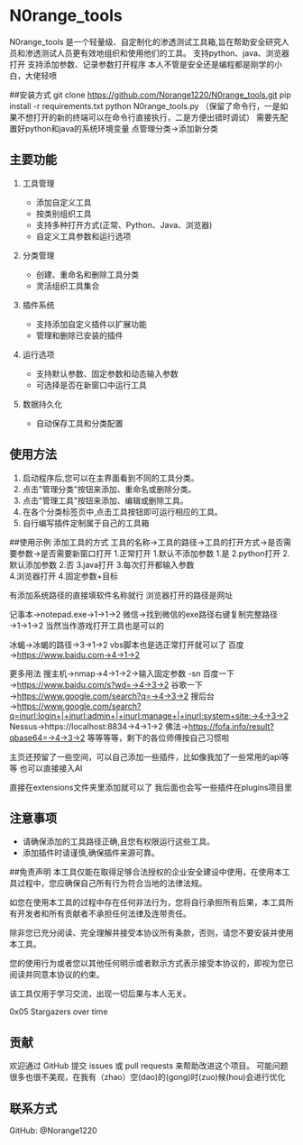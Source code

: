 # N0range_tools

N0range_tools 是一个轻量级、自定制化的渗透测试工具箱,旨在帮助安全研究人员和渗透测试人员更有效地组织和使用他们的工具。
支持python、java、浏览器打开
支持添加参数、记录参数打开程序
本人不管是安全还是编程都是刚学的小白，大佬轻喷

##安装方式
git clone https://github.com/Norange1220/N0range_tools.git
pip install -r requirements.txt
python N0range_tools.py
（保留了命令行，一是如果不想打开的新的终端可以在命令行直接执行，二是方便出错时调试）
需要先配置好python和java的系统环境变量
点管理分类→添加新分类


## 主要功能

1. 工具管理
   - 添加自定义工具
   - 按类别组织工具
   - 支持多种打开方式(正常、Python、Java、浏览器)
   - 自定义工具参数和运行选项

2. 分类管理
   - 创建、重命名和删除工具分类
   - 灵活组织工具集合

3. 插件系统
   - 支持添加自定义插件以扩展功能
   - 管理和删除已安装的插件

4. 运行选项
   - 支持默认参数、固定参数和动态输入参数
   - 可选择是否在新窗口中运行工具

5. 数据持久化
   - 自动保存工具和分类配置

## 使用方法

1. 启动程序后,您可以在主界面看到不同的工具分类。
2. 点击"管理分类"按钮来添加、重命名或删除分类。
3. 点击"管理工具"按钮来添加、编辑或删除工具。
4. 在各个分类标签页中,点击工具按钮即可运行相应的工具。
5. 自行编写插件定制属于自己的工具箱

##使用示例
添加工具的方式
工具的名称→工具的路径→工具的打开方式→是否需要参数→是否需要新窗口打开
                    1.正常打开     1.默认不添加参数       1.是
                    2.python打开   2.默认添加参数         2.否
                    3.java打开     3.每次打开都输入参数     
                    4.浏览器打开   4.固定参数+目标         

有添加系统路径的直接填软件名称就行
浏览器打开的路径是网址

记事本→notepad.exe→1→1→2
微信→找到微信的exe路径右键复制完整路径→1→1→2
当然当作游戏打开工具也是可以的

冰蝎→冰蝎的路径→3→1→2
vbs脚本也是选正常打开就可以了
百度→https://www.baidu.com→4→1→2

更多用法
搜主机→nmap→4→1→2→输入固定参数 -sn
百度一下→https://www.baidu.com/s?wd=→4→3→2
谷歌一下→https://www.google.com/search?q=→4→3→2
搜后台→https://www.google.com/search?q=inurl:login+|+inurl:admin+|+inurl:manage+|+inurl:system+site:→4→3→2
Nessus→https://localhost:8834→4→1→2
佛法→https://fofa.info/result?qbase64=→4→3→2
等等等等，剩下的各位师傅按自己习惯啦

主页还预留了一些空间，可以自己添加一些插件，比如像我加了一些常用的api等等
也可以直接接入AI


直接在extensions文件夹里添加就可以了
我后面也会写一些插件在plugins项目里



## 注意事项

- 请确保添加的工具路径正确,且您有权限运行这些工具。
- 添加插件时请谨慎,确保插件来源可靠。

##免责声明
本工具仅能在取得足够合法授权的企业安全建设中使用，在使用本工具过程中，您应确保自己所有行为符合当地的法律法规。

如您在使用本工具的过程中存在任何非法行为，您将自行承担所有后果，本工具所有开发者和所有贡献者不承担任何法律及连带责任。

除非您已充分阅读、完全理解并接受本协议所有条款，否则，请您不要安装并使用本工具。

您的使用行为或者您以其他任何明示或者默示方式表示接受本协议的，即视为您已阅读并同意本协议的约束。

该工具仅用于学习交流，出现一切后果与本人无关。

0x05 Stargazers over time

## 贡献

欢迎通过 GitHub 提交 issues 或 pull requests 来帮助改进这个项目。
可能问题很多也很不美观，在我有（zhao）空(dao)的(gong)时(zuo)候(hou)会进行优化



## 联系方式

GitHub: @Norange1220
